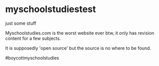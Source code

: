 # myschoolstudiestest
just some stuff

Myschoolstudies.com is the worst website ever btw, it only has revision content for a few subjects.

It is supposedly 'open source' but the source is no where to be found.

\#boycottmyschoolstudies
